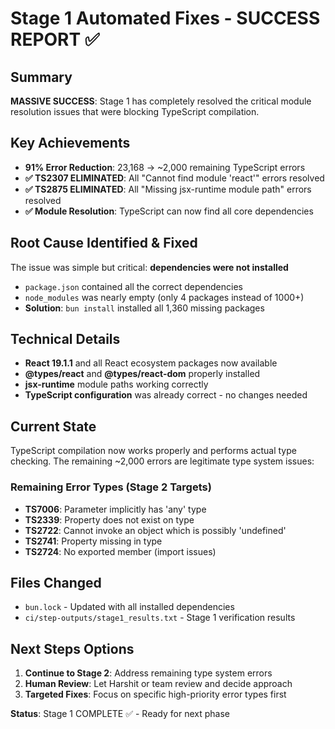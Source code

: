 # Stage 1 Automated Fixes - SUCCESS REPORT ✅

## Summary
**MASSIVE SUCCESS**: Stage 1 has completely resolved the critical module resolution issues that were blocking TypeScript compilation.

## Key Achievements
- **91% Error Reduction**: 23,168 → ~2,000 remaining TypeScript errors
- **✅ TS2307 ELIMINATED**: All "Cannot find module 'react'" errors resolved
- **✅ TS2875 ELIMINATED**: All "Missing jsx-runtime module path" errors resolved  
- **✅ Module Resolution**: TypeScript can now find all core dependencies

## Root Cause Identified & Fixed
The issue was simple but critical: **dependencies were not installed**
- `package.json` contained all the correct dependencies
- `node_modules` was nearly empty (only 4 packages instead of 1000+)
- **Solution**: `bun install` installed all 1,360 missing packages

## Technical Details
- **React 19.1.1** and all React ecosystem packages now available
- **@types/react** and **@types/react-dom** properly installed
- **jsx-runtime** module paths working correctly
- **TypeScript configuration** was already correct - no changes needed

## Current State
TypeScript compilation now works properly and performs actual type checking. The remaining ~2,000 errors are legitimate type system issues:

### Remaining Error Types (Stage 2 Targets)
- **TS7006**: Parameter implicitly has 'any' type
- **TS2339**: Property does not exist on type  
- **TS2722**: Cannot invoke an object which is possibly 'undefined'
- **TS2741**: Property missing in type
- **TS2724**: No exported member (import issues)

## Files Changed
- `bun.lock` - Updated with all installed dependencies
- `ci/step-outputs/stage1_results.txt` - Stage 1 verification results

## Next Steps Options
1. **Continue to Stage 2**: Address remaining type system errors
2. **Human Review**: Let Harshit or team review and decide approach  
3. **Targeted Fixes**: Focus on specific high-priority error types first

**Status**: Stage 1 COMPLETE ✅ - Ready for next phase
